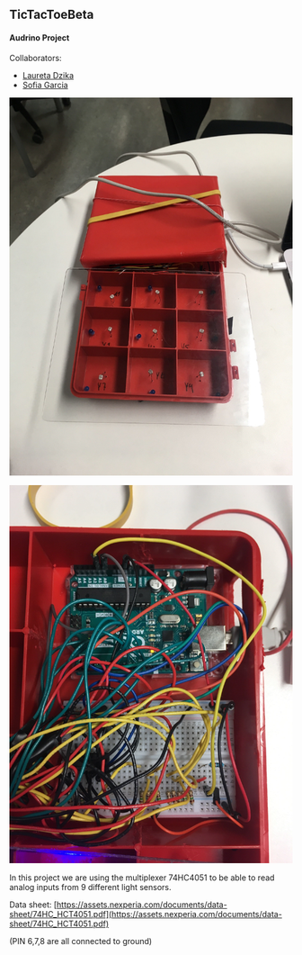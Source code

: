## TicTacToeBeta
#### Audrino Project

Collaborators:
 - [Laureta Dzika](https://github.com/xhika)
 - [Sofia Garcia](https://github.com/sof1agarc1a)

![The Project](1.jpg)

![The Wiring](2.jpg)

In this project we are using the multiplexer 74HC4051 to be able to read analog inputs from 9 different light sensors.

Data sheet:
[https://assets.nexperia.com/documents/data-sheet/74HC_HCT4051.pdf](https://assets.nexperia.com/documents/data-sheet/74HC_HCT4051.pdf)

(PIN 6,7,8 are all connected to ground)